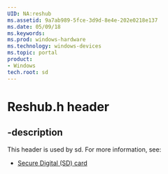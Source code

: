 ```yaml
---
UID: NA:reshub
ms.assetid: 9a7ab989-5fce-3d9d-8e4e-202e0218e137
ms.date: 05/09/18
ms.keywords: 
ms.prod: windows-hardware
ms.technology: windows-devices
ms.topic: portal
product:
- Windows
tech.root: sd
---
```


# Reshub.h header


## -description


This header is used by sd. For more information, see:

- [Secure Digital (SD) card](../_sd/index.md)
